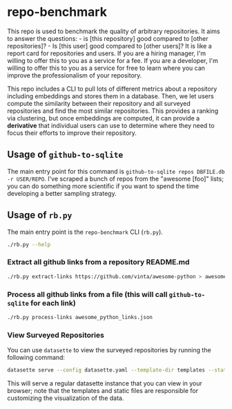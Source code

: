 # repo-benchmark

This repo is used to benchmark the quality of arbitrary repositories. It aims to answer the questions: - is [this repository] good compared to [other repositories]? - Is [this user] good compared to [other users]? It is like a report card for repositories and users. If you are a hiring manager, I'm willing to offer this to you as a service for a fee. If you are a developer, I'm willing to offer this to you as a service for free to learn where you can improve the professionalism of your repository.

This repo includes a CLI to pull lots of different metrics about a repository including embeddings and stores them in a database. Then, we let users compute the similarity between their repository and all surveyed repositories and find the most similar repositories. This provides a ranking via clustering, but once embeddings are computed, it can provide a **derivative** that individual users can use to determine where they need to focus their efforts to improve their repository.

## Usage of `github-to-sqlite`

The main entry point for this command is `github-to-sqlite repos DBFILE.db -r USER/REPO`. I've scraped a bunch of repos from the "awesome [foo]" lists; you can do something more scientific if you want to spend the time developing a better sampling strategy.

## Usage of `rb.py`

The main entry point is the `repo-benchmark` CLI (`rb.py`).

```bash
./rb.py --help
```

### Extract all github links from a repository README.md

```bash
./rb.py extract-links https://github.com/vinta/awesome-python > awesome_python_links.json
```

### Process all github links from a file (this will call `github-to-sqlite` for each link)

```bash
./rb.py process-links awesome_python_links.json
```

### View Surveyed Repositories

You can use `datasette` to view the surveyed repositories by running the following command:

```bash
datasette serve --config datasette.yaml --template-dir templates --static assets:static github.db
```

This will serve a regular datasette instance that you can view in your browser; note that the templates and static files are responsible for customizing the visualization of the data.

